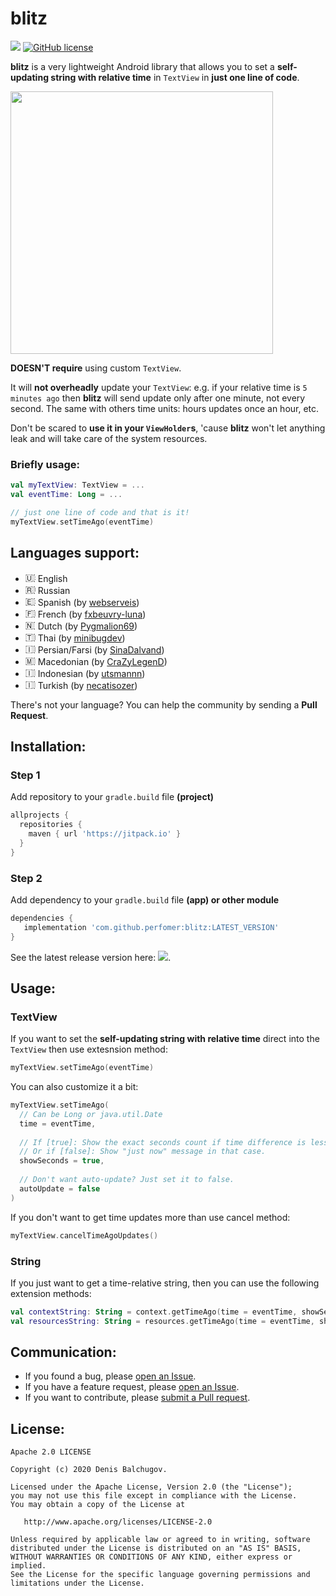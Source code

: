 # blitz
<img src="https://jitpack.io/v/Perfomer/blitz.svg"> [![GitHub license](https://img.shields.io/github/license/Perfomer/blitz)](https://github.com/Perfomer/blitz/blob/master/LICENSE)

**blitz** is a very lightweight Android library that allows you to set a **self-updating string with relative time** in `TextView` in **just one line of code**.

<img src="art/blitz_preview.gif" width="420">

**DOESN'T require** using custom `TextView`.

It will **not overheadly** update your `TextView`: e.g. if your relative time is `5 minutes ago` then **blitz** will send update only after one minute, not every second. The same with others time units: hours updates once an hour, etc.

Don't be scared to **use it in your `ViewHolder`s**, 'cause **blitz** won't let anything leak and will take care of the system resources.

### Briefly usage:
```kotlin
val myTextView: TextView = ...
val eventTime: Long = ...

// just one line of code and that is it!
myTextView.setTimeAgo(eventTime)
```

## Languages support:
- <img src="https://emojio.ru/images/apple-b/1f1fa-1f1f8.png" alt="🇺🇸" width="16"> English
- <img src="https://emojio.ru/images/apple-b/1f1f7-1f1fa.png" alt="🇷🇺" width="16"> Russian
- <img src="https://emojio.ru/images/apple-b/1f1ea-1f1f8.png" alt="🇪🇸" width="16"> Spanish (by [webserveis](https://github.com/webserveis))
- <img src="https://emojio.ru/images/apple-b/1f1eb-1f1f7.png" alt="🇫🇷" width="16"> French (by [fxbeuvry-luna](https://github.com/fxbeuvry-luna))
- <img src="https://emojio.ru/images/apple-b/1f1f3-1f1f1.png" alt="🇳🇱" width="16"> Dutch (by [Pygmalion69](https://github.com/Pygmalion69))
- <img src="https://emojio.ru/images/apple-b/1f1f9-1f1ed.png" alt="🇹🇭" width="16"> Thai (by [minibugdev](https://github.com/minibugdev))
- <img src="https://emojio.ru/images/apple-b/1f1ee-1f1f7.png" alt="🇮🇷" width="16"> Persian/Farsi (by [SinaDalvand](https://github.com/sinadalvand))
- <img src="https://emojio.ru/images/apple-m/1f1f2-1f1f0.png" alt="🇲🇰" width="16"> Macedonian (by [CraZyLegenD](https://github.com/CraZyLegenD))
- <img src="https://emojio.ru/images/apple-m/1f1ee-1f1e9.png" alt="🇮🇩" width="16"> Indonesian (by [utsmannn](https://github.com/utsmannn))
- <img src="https://emojio.ru/images/apple-m/1f1f9-1f1f7.png" alt="🇮🇩" width="16"> Turkish (by [necatisozer](https://github.com/necatisozer))



There's not your language? You can help the community by sending a **Pull Request**.

## Installation:
### Step 1
Add repository to your `gradle.build` file **(project)**
```gradle
allprojects {
  repositories {
    maven { url 'https://jitpack.io' }
  }
}
```
### Step 2
Add dependency to your `gradle.build` file __(app) or other module__
```gradle
dependencies {
   implementation 'com.github.perfomer:blitz:LATEST_VERSION'
}
```
See the latest release version here: <img src="https://jitpack.io/v/Perfomer/blitz.svg">.

## Usage:
### TextView
If you want to set the **self-updating string with relative time** direct into the `TextView` then use extesnsion method:
```kotlin
myTextView.setTimeAgo(eventTime)
```

You can also customize it a bit:
```kotlin
myTextView.setTimeAgo(
  // Can be Long or java.util.Date
  time = eventTime,
  
  // If [true]: Show the exact seconds count if time difference is less than minute 
  // Or if [false]: Show "just now" message in that case.
  showSeconds = true, 
  
  // Don't want auto-update? Just set it to false.
  autoUpdate = false 
)
```

If you don't want to get time updates more than use cancel method:
```kotlin
myTextView.cancelTimeAgoUpdates()
```

### String
If you just want to get a time-relative string, then you can use the following extension methods:
```kotlin
val contextString: String = context.getTimeAgo(time = eventTime, showSeconds = false)
val resourcesString: String = resources.getTimeAgo(time = eventTime, showSeconds = false)
```

## Communication:
- If you found a bug, please [open an Issue](https://github.com/Perfomer/blitz/issues).
- If you have a feature request, please [open an Issue](https://github.com/Perfomer/blitz/issues).
- If you want to contribute, please [submit a Pull request](https://github.com/Perfomer/blitz/pulls).

## License:
```
Apache 2.0 LICENSE

Copyright (c) 2020 Denis Balchugov.

Licensed under the Apache License, Version 2.0 (the "License");
you may not use this file except in compliance with the License.
You may obtain a copy of the License at

   http://www.apache.org/licenses/LICENSE-2.0

Unless required by applicable law or agreed to in writing, software
distributed under the License is distributed on an "AS IS" BASIS,
WITHOUT WARRANTIES OR CONDITIONS OF ANY KIND, either express or implied.
See the License for the specific language governing permissions and
limitations under the License.
```
